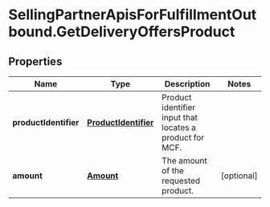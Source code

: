 # SellingPartnerApisForFulfillmentOutbound.GetDeliveryOffersProduct

## Properties
Name | Type | Description | Notes
------------ | ------------- | ------------- | -------------
**productIdentifier** | [**ProductIdentifier**](ProductIdentifier.md) | Product identifier input that locates a product for MCF. | 
**amount** | [**Amount**](Amount.md) | The amount of the requested product. | [optional] 


